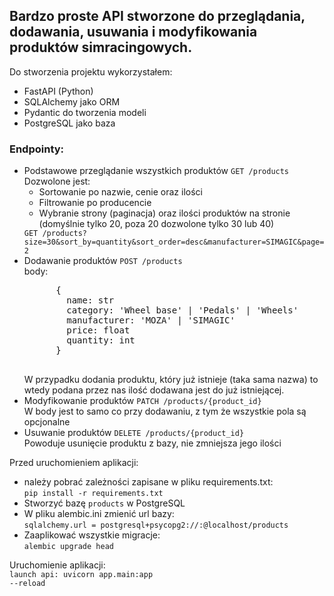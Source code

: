 ## Bardzo proste API stworzone do przeglądania, dodawania, usuwania i modyfikowania produktów simracingowych.

Do stworzenia projektu wykorzystałem:
<ul>
  <li>FastAPI (Python)</li>
  <li>SQLAlchemy jako ORM</li>
  <li>Pydantic do tworzenia modeli</li>
  <li>PostgreSQL jako baza</li>
</ul>

### Endpointy:

<ul>
  <li>
    Podstawowe przeglądanie wszystkich produktów
    <code>GET /products</code><br>
    Dozwolone jest:
    <ul>
      <li>Sortowanie po nazwie, cenie oraz ilości</li>
      <li>Filtrowanie po producencie</li>
      <li>Wybranie strony (paginacja) oraz ilości produktów na stronie (domyślnie tylko 20, poza 20 dozwolone tylko 30 lub 40)</li>
    </ul>
    <code>GET /products?size=30&sort_by=quantity&sort_order=desc&manufacturer=SIMAGIC&page=2</code>
  </li>
  <li>
    Dodawanie produktów
    <code>POST /products</code><br>
    body:
    <pre>
      {
        name: str
        category: 'Wheel base' | 'Pedals' | 'Wheels'
        manufacturer: 'MOZA' | 'SIMAGIC'
        price: float
        quantity: int
      }
    </pre>
    W przypadku dodania produktu, który już istnieje (taka sama nazwa) to wtedy podana przez nas ilość dodawana jest do już istniejącej.
  </li>
  <li>
    Modyfikowanie produktów
    <code>PATCH /products/{product_id}</code><br>
    W body jest to samo co przy dodawaniu, z tym że wszystkie pola są opcjonalne
  </li>
  <li>
    Usuwanie produktów
    <code>DELETE /products/{product_id}</code><br>
    Powoduje usunięcie produktu z bazy, nie zmniejsza jego ilości
  </li>
</ul>

Przed uruchomieniem aplikacji: 
<ul>
  <li>
    należy pobrać zależności zapisane w pliku requirements.txt: <br>
    <code>pip install -r requirements.txt</code>
  </li>
  <li>
    Stworzyć bazę <code>products</code> w PostgreSQL
  </li>
  <li>
    W pliku alembic.ini zmienić url bazy: <br>
    <code>sqlalchemy.url = postgresql+psycopg2://<user>:<password>@localhost/products</code>
  </li>
  <li>
    Zaaplikować wszystkie migracje: <br>
    <code>alembic upgrade head</code>
  </li>
</ul>

Uruchomienie aplikacji: <br>
<code>launch api: uvicorn app.main:app --reload</code> <br>
